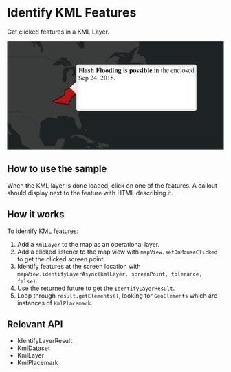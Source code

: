 # Identify KML Features

Get clicked features in a KML Layer.

<img src="IdentifyKMLFeatures.png"/>

## How to use the sample

When the KML layer is done loaded, click on one of the features. A callout should display next to the feature with HTML describing it.

## How it works

To identify KML features:


  1. Add a `KmlLayer` to the map as an operational layer.
  2. Add a clicked listener to the map view with `mapView.setOnMouseClicked` to get the clicked screen point.
  3. Identify features at the screen location with `mapView.identifyLayerAsync(kmlLayer, screenPoint, tolerance, false)`.
  4. Use the returned future to get the `IdentifyLayerResult`.
  5. Loop through `result.getElements()`, looking for `GeoElements` which are instances of `KmlPlacemark`.


## Relevant API


  * IdentifyLayerResult
  * KmlDataset
  * KmlLayer
  * KmlPlacemark

